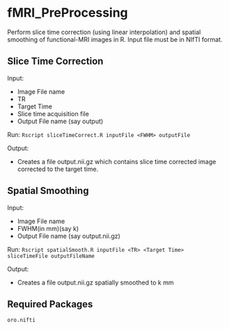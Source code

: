# fMRI_PreProcessing
Perform slice time correction (using linear interpolation) and spatial smoothing of functional-MRI images in R.
Input file must be in NIfTI format.

## Slice Time Correction
Input: 
  - Image File name
  - TR
  - Target Time
  - Slice time acquisition file
  - Output File name (say output)

Run: 
`Rscript sliceTimeCorrect.R inputFile <FWHM> outputFile`

Output: 
  - Creates a file output.nii.gz which contains slice time corrected image corrected to the target time.

## Spatial Smoothing
Input:
  - Image File name
  - FWHM(in mm)(say k)
  - Output File name (say output.nii.gz)

Run:
`Rscript spatialSmooth.R inputFile <TR> <Target Time> sliceTimeFile outputFileName`

Output:
  - Creates a file output.nii.gz spatially smoothed to k mm
  
## Required Packages
`oro.nifti`
